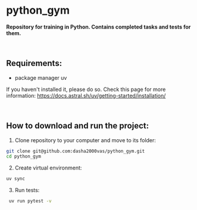 # python_gym

**Repository for training in Python. Contains completed tasks and tests for them.**

<br>

## Requirements:
- package manager uv

If you haven't installed it, please do so.
Check this page for more information: https://docs.astral.sh/uv/getting-started/installation/ 

<br>

## How to download and run the project:

1. Clone repository to your computer and move to its folder:

```bash
git clone git@github.com:dasha2000vas/python_gym.git
cd python_gym
```

2. Create virtual environment:

```bash
uv sync
```

3. Run tests:

```bash
 uv run pytest -v
```
